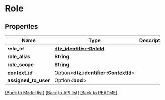 # Role

## Properties

Name | Type | Description | Notes
------------ | ------------- | ------------- | -------------
**role_id** | [**dtz_identifier::RoleId**](dtz_identifier::RoleId.md) |  | 
**role_alias** | **String** |  | 
**role_scope** | **String** |  | 
**context_id** | Option<[**dtz_identifier::ContextId**](dtz_identifier::ContextId.md)> |  | [optional]
**assigned_to_user** | Option<**bool**> |  | [optional]

[[Back to Model list]](../README.md#documentation-for-models) [[Back to API list]](../README.md#documentation-for-api-endpoints) [[Back to README]](../README.md)


